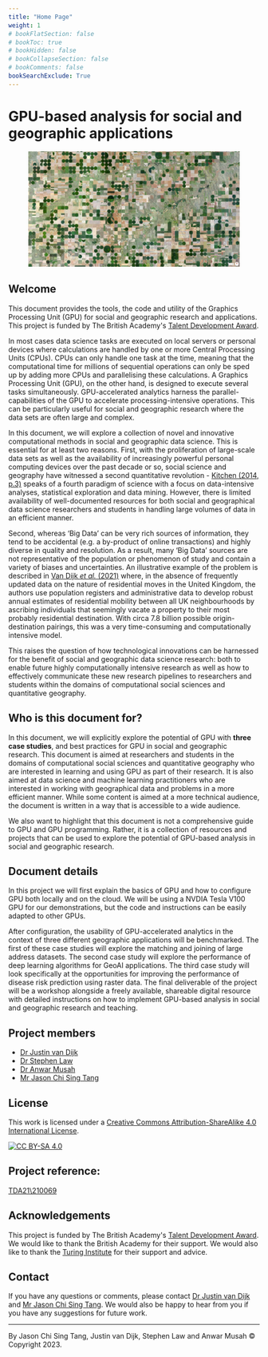 ```yaml
---
title: "Home Page"
weight: 1
# bookFlatSection: false
# bookToc: true
# bookHidden: false
# bookCollapseSection: false
# bookComments: false
bookSearchExclude: True
---
```


# GPU-based analysis for social and geographic applications

<figure title = "GPU tensorboard">
     <center>
     <p><img src="https://github.com/jasoncpit/GPU-Analytics/blob/master/Pictures/cover.jpeg?raw=true">
    <figcaption>
    </b>
    </figcaption>
    </center>
</figure>



## Welcome 
This document provides the tools, the code and utility of the Graphics Processing Unit (GPU) for social and geographic research and applications. This project is funded by The British Academy's [Talent Development Award](https://www.thebritishacademy.ac.uk/funding/talent-development-awards/).

In most cases data science tasks are executed on local servers or personal devices where calculations are handled by one or more Central Processing Units (CPUs). CPUs can only handle one task at the time, meaning that the computational time for millions of sequential operations can only be sped up by adding more CPUs and parallelising these calculations. A Graphics Processing Unit (GPU), on the other hand, is designed to execute several tasks simultaneously. GPU-accelerated analytics harness the parallel-capabilities of the GPU to accelerate processing-intensive operations. This can be particularly useful for social and geographic research where the data sets are often large and complex.

In this document, we will explore a collection of novel and innovative computational methods in social and geographic data science. This is essential for at least two reasons. First, with the proliferation of large-scale data sets as well as the availability of increasingly powerful personal computing devices over the past decade or so, social science and geography have witnessed a second quantitative revolution - [Kitchen (2014, p.3)](https://doi.org/10.1177/2053951714528481) speaks of a fourth paradigm of science with a focus on data-intensive analyses, statistical exploration and data mining. However, there is limited availability of well-documented resources for both social and geographical data science researchers and students in handling large volumes of data in an efficient manner.

Second, whereas ‘Big Data’ can be very rich sources of information, they tend to be accidental (e.g. a by-product of online transactions) and highly diverse in quality and resolution. As a result, many ‘Big Data’ sources are not representative of the population or phenomenon of study and contain a variety of biases and uncertainties. An illustrative example of the problem is described in [Van Dijk *et al.* (2021)](https://doi.org/10.1111/rssa.12713) where, in the absence of frequently updated data on the nature of residential moves in the United Kingdom, the authors use population registers and administrative data to develop robust annual estimates of residential mobility between all UK neighbourhoods by ascribing individuals that seemingly vacate a property to their most probably residential destination. With circa 7.8 billion possible origin-destination pairings, this was a very time-consuming and computationally intensive model.

This raises the question of how technological innovations can be harnessed for the benefit of social and geographic data science research: both to enable future highly computationally intensive research as well as how to effectively communicate these new research pipelines to researchers and students within the domains of computational social sciences and quantitative geography.

## Who is this document for?

In this document, we will explicitly explore the potential of GPU with **three case studies**, and best practices for GPU in social and geographic research. This document is aimed at researchers and students in the domains of computational social sciences and quantitative geography who are interested in learning and using GPU as part of their research. It is also aimed at data science and machine learning practitioners who are interested in working with geographical data and problems in a more efficient manner. While some content is aimed at a more technical audience, the document is written in a way that is accessible to a wide audience.

We also want to highlight that this document is not a comprehensive guide to GPU and GPU programming. Rather, it is a collection of resources and projects that can be used to explore the potential of GPU-based analysis in social and geographic research.

## Document details

In this project we will first explain the basics of GPU and how to configure GPU both locally and on the cloud. We will be using a NVDIA Tesla V100 GPU for our demonstrations, but the code and instructions can be easily adapted to other GPUs.

After configuration, the usability of GPU-accelerated analytics in the context of three different geographic applications will be benchmarked. The first of these case studies will explore the matching and joining of large address datasets. The second case study will explore the performance of deep learning algorithms for GeoAI applications. The third case study will look specifically at the opportunities for improving the performance of disease risk prediction using raster data. The final deliverable of the project will be a workshop alongside a freely available, shareable digital resource with detailed instructions on how to implement GPU-based analysis in social and geographic research and teaching.

## Project members

- [Dr Justin van Dijk](https://www.mappingdutchman.com)
- [Dr Stephen Law](https://www.turing.ac.uk/people/researchers/stephen-law)
- [Dr Anwar Musah](https://www.geog.ucl.ac.uk/people/academic-staff/anwar-musah)
- [Mr Jason Chi Sing Tang](https://www.ucl.ac.uk/geospatial-analytics/people/jason-chi-sing-tang)

## License

This work is licensed under a
[Creative Commons Attribution-ShareAlike 4.0 International License][cc-by-sa].

[![CC BY-SA 4.0][cc-by-sa-image]][cc-by-sa]

[cc-by-sa]: http://creativecommons.org/licenses/by-sa/4.0/
[cc-by-sa-image]: https://licensebuttons.net/l/by-sa/4.0/88x31.png
[cc-by-sa-shield]: https://img.shields.io/badge/License-CC%20BY--SA%204.0-lightgrey.svg

## Project reference:
[TDA21\210069](https://www.thebritishacademy.ac.uk/funding/talent-development-awards/talent-development-awards-past-awards/talent-development-awards-scheme-2021/)

## Acknowledgements 
This project is funded by The British Academy's [Talent Development Award](https://www.thebritishacademy.ac.uk/funding/talent-development-awards/). We would like to thank the British Academy for their support. We would also like to thank the [Turing Institute](https://www.turing.ac.uk/) for their support and advice. 

## Contact

If you have any questions or comments, please contact [Dr Justin van Dijk](mailto:j.t.vandijk@ucl.ac.uk) and [Mr Jason Chi Sing Tang](mailto:jason.tang.16@ucl.ac.uk).  We would also be happy to hear from you if you have any suggestions for future work. 

--- 
By Jason Chi Sing Tang, Justin van Dijk, Stephen Law and Anwar Musah 
© Copyright 2023.